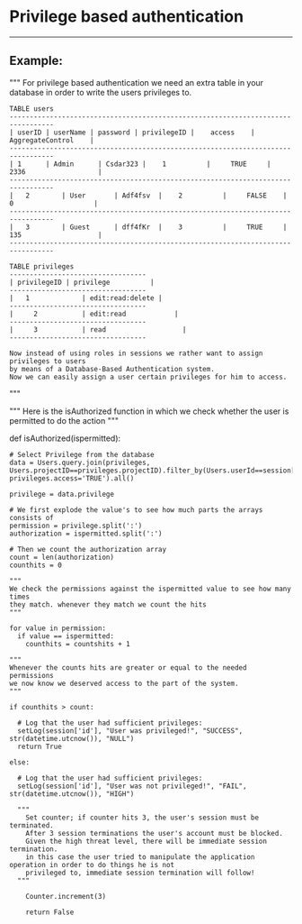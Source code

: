 # Privilege based authentication
-------

## Example:


  """
    For privilege based authentication we need an extra table in your database in order to write the users privileges to.

    TABLE users
    ---------------------------------------------------------------------------------    
    | userID | userName | password | privilegeID |    access	| AggregateControl	  |
    ---------------------------------------------------------------------------------   
    | 1	     | Admin	  | Csdar323 |	  1		     | 	   TRUE		|		2336		          |
    ---------------------------------------------------------------------------------   	
    |	2	     | User		  | Adf4fsv  |	  2		     |	   FALSE	|		 0		        	  |
    ---------------------------------------------------------------------------------   
    |	3	     | Guest	  | dff4fKr  |	  3		     |	   TRUE		|		135		        	  |
    ---------------------------------------------------------------------------------   

    TABLE privileges
    ----------------------------------   
    | privilegeID | privilege 		   |
    ----------------------------------
    |   1	 	      | edit:read:delete |
    ----------------------------------
    |	  2	 	      | edit:read		     |
    ----------------------------------
    |	  3	 	      | read			       |
    ----------------------------------

    Now instead of using roles in sessions we rather want to assign privileges to users
    by means of a Database-Based Authentication system.
    Now we can easily assign a user certain privileges for him to access.
  """

  """
  Here is the isAuthorized function in which we check whether the user is permitted to do the action
  """

  def isAuthorized(ispermitted):

    # Select Privilege from the database
    data = Users.query.join(privileges, Users.projectID==privileges.projectID).filter_by(Users.userId==session['id'], privileges.access='TRUE').all()

    privilege = data.privilege

    # We first explode the value's to see how much parts the arrays consists of
    permission = privilege.split(':')
    authorization = ispermitted.split(':')

    # Then we count the authorization array
    count = len(authorization)
    counthits = 0

    """
    We check the permissions against the ispermitted value to see how many times
    they match. whenever they match we count the hits
    """

    for value in permission:
      if value == ispermitted:
        counthits = countshits + 1

    """
    Whenever the counts hits are greater or equal to the needed permissions
    we now know we deserved access to the part of the system.
    """

    if counthits > count:

      # Log that the user had sufficient privileges:
      setLog(session['id'], "User was privileged!", "SUCCESS", str(datetime.utcnow()), "NULL")
      return True

    else:

      # Log that the user had sufficient privileges:
      setLog(session['id'], "User was not privileged!", "FAIL", str(datetime.utcnow()), "HIGH")

      """
        Set counter; if counter hits 3, the user's session must be terminated.
        After 3 session terminations the user's account must be blocked.
        Given the high threat level, there will be immediate session termination.
        in this case the user tried to manipulate the application operation in order to do things he is not
        privileged to, immediate session termination will follow!
      """

        Counter.increment(3)

        return False